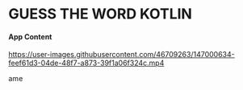 <h1>GUESS THE WORD KOTLIN</h1>
<h4>App Content</h4>

https://user-images.githubusercontent.com/46709263/147000634-feef61d3-04de-48f7-a873-39f1a06f324c.mp4

ame
